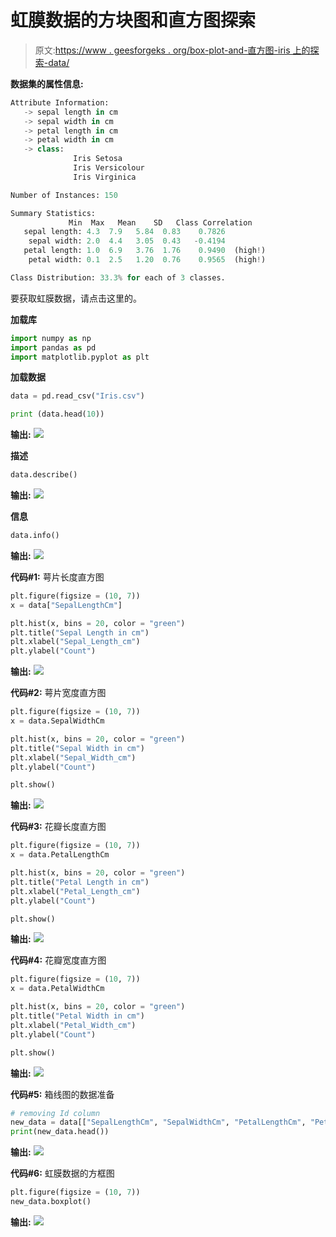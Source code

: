 # 虹膜数据的方块图和直方图探索

> 原文:[https://www . geesforgeks . org/box-plot-and-直方图-iris 上的探索-data/](https://www.geeksforgeeks.org/box-plot-and-histogram-exploration-on-iris-data/)

**数据集的属性信息:**

```py
Attribute Information:
   -> sepal length in cm
   -> sepal width in cm
   -> petal length in cm
   -> petal width in cm
   -> class: 
              Iris Setosa
              Iris Versicolour
              Iris Virginica

Number of Instances: 150 

Summary Statistics:
             Min  Max   Mean    SD   Class Correlation
   sepal length: 4.3  7.9   5.84  0.83    0.7826   
    sepal width: 2.0  4.4   3.05  0.43   -0.4194
   petal length: 1.0  6.9   3.76  1.76    0.9490  (high!)
    petal width: 0.1  2.5   1.20  0.76    0.9565  (high!)

Class Distribution: 33.3% for each of 3 classes.

```

要获取虹膜数据，请点击这里的。

**加载库**

```py
import numpy as np
import pandas as pd
import matplotlib.pyplot as plt
```

**加载数据**

```py
data = pd.read_csv("Iris.csv")

print (data.head(10))
```

**输出:**
![](img/f46e6e3ed6b1560ce305cf6d0a25b8ba.png)

**描述**

```py
data.describe()
```

**输出:**
![](img/551efbab670dad227d32f0bf77947a8c.png)

**信息**

```py
data.info()
```

**输出:**
![](img/f38e2f7d658db2ce6b5575e14306f941.png)

**代码#1:** 萼片长度直方图

```py
plt.figure(figsize = (10, 7))
x = data["SepalLengthCm"]

plt.hist(x, bins = 20, color = "green")
plt.title("Sepal Length in cm")
plt.xlabel("Sepal_Length_cm")
plt.ylabel("Count")
```

**输出:**
![](img/7824bceb5ba8d13b2036791c3ebc3a1a.png)

**代码#2:** 萼片宽度直方图

```py
plt.figure(figsize = (10, 7))
x = data.SepalWidthCm

plt.hist(x, bins = 20, color = "green")
plt.title("Sepal Width in cm")
plt.xlabel("Sepal_Width_cm")
plt.ylabel("Count")

plt.show()
```

**输出:**
![](img/374b7876eb8874dbffc5389be17ddd8d.png)

**代码#3:** 花瓣长度直方图

```py
plt.figure(figsize = (10, 7))
x = data.PetalLengthCm

plt.hist(x, bins = 20, color = "green")
plt.title("Petal Length in cm")
plt.xlabel("Petal_Length_cm")
plt.ylabel("Count")

plt.show()
```

**输出:**
![](img/70017c16f20c9cf0f9d81662903ed7f1.png)

**代码#4:** 花瓣宽度直方图

```py
plt.figure(figsize = (10, 7))
x = data.PetalWidthCm

plt.hist(x, bins = 20, color = "green")
plt.title("Petal Width in cm")
plt.xlabel("Petal_Width_cm")
plt.ylabel("Count")

plt.show()
```

**输出:**
![](img/a84a2d6a49d9687a7e2c89332e6b3ed7.png)

**代码#5:** 箱线图的数据准备

```py
# removing Id column
new_data = data[["SepalLengthCm", "SepalWidthCm", "PetalLengthCm", "PetalWidthCm"]]
print(new_data.head())
```

**输出:**
![](img/e86ea3956bde7f4572bff7bc6d1ef860.png)

**代码#6:** 虹膜数据的方框图

```py
plt.figure(figsize = (10, 7))
new_data.boxplot()
```

**输出:**
![](img/5c98c85455574e6c3a92ba64469b2836.png)